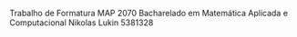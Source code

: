Trabalho de Formatura
MAP 2070
Bacharelado em Matemática Aplicada e Computacional
Nikolas Lukin
5381328
